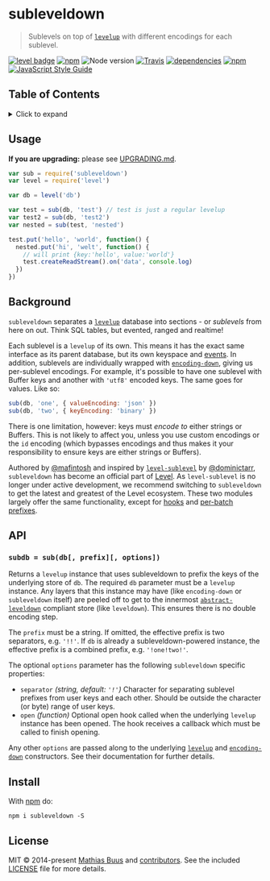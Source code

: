 # subleveldown

> Sublevels on top of [`levelup`][levelup] with different encodings for each sublevel.

[![level badge][level-badge]](https://github.com/level/awesome)
[![npm](https://img.shields.io/npm/v/subleveldown.svg)](https://www.npmjs.com/package/subleveldown)
![Node version](https://img.shields.io/node/v/subleveldown.svg)
[![Travis](https://img.shields.io/travis/Level/subleveldown.svg?style=flat)](http://travis-ci.org/Level/subleveldown)
[![dependencies](https://img.shields.io/david/Level/subleveldown.svg)](https://david-dm.org/level/subleveldown)
[![npm](https://img.shields.io/npm/dm/subleveldown.svg)](https://www.npmjs.com/package/subleveldown)
[![JavaScript Style Guide](https://img.shields.io/badge/code_style-standard-brightgreen.svg)](https://standardjs.com)

## Table of Contents

<details><summary>Click to expand</summary>

- [Usage](#usage)
- [Background](#background)
- [API](#api)
- [Install](#install)
- [License](#license)

</details>

## Usage

**If you are upgrading:** please see [UPGRADING.md](UPGRADING.md).

``` js
var sub = require('subleveldown')
var level = require('level')

var db = level('db')

var test = sub(db, 'test') // test is just a regular levelup
var test2 = sub(db, 'test2')
var nested = sub(test, 'nested')

test.put('hello', 'world', function() {
  nested.put('hi', 'welt', function() {
    // will print {key:'hello', value:'world'}
    test.createReadStream().on('data', console.log)
  })
})
```

## Background

`subleveldown` separates a [`levelup`][levelup] database into sections - or *sublevels* from here on out. Think SQL tables, but evented, ranged and realtime!

Each sublevel is a `levelup` of its own. This means it has the exact same interface as its parent database, but its own keyspace and [events](https://github.com/Level/levelup#events). In addition, sublevels are individually wrapped with [`encoding-down`][encoding-down], giving us per-sublevel encodings. For example, it's possible to have one sublevel with Buffer keys and another with `'utf8'` encoded keys. The same goes for values. Like so:

```js
sub(db, 'one', { valueEncoding: 'json' })
sub(db, 'two', { keyEncoding: 'binary' })
```

There is one limitation, however: keys must *encode to* either strings or Buffers. This is not likely to affect you, unless you use custom encodings or the `id` encoding (which bypasses encodings and thus makes it your responsibility to ensure keys are either strings or Buffers).

Authored by [@mafintosh](https://github.com/mafintosh) and inspired by [`level-sublevel`][level-sublevel] by [@dominictarr](https://github.com/dominictarr), `subleveldown` has become an official part of [Level][level-org]. As `level-sublevel` is no longer under active development, we recommend switching to `subleveldown` to get the latest and greatest of the Level ecosystem. These two modules largely offer the same functionality, except for [hooks](https://github.com/dominictarr/level-sublevel#hooks) and [per-batch prefixes](https://github.com/dominictarr/level-sublevel#batches).

## API

### `subdb = sub(db[, prefix][, options])`

Returns a `levelup` instance that uses subleveldown to prefix the keys of the underlying store of `db`. The required `db` parameter must be a `levelup` instance. Any layers that this instance may have (like `encoding-down` or `subleveldown` itself) are peeled off to get to the innermost [`abstract-leveldown`][abstract-leveldown] compliant store (like `leveldown`). This ensures there is no double encoding step.

The `prefix` must be a string. If omitted, the effective prefix is two separators, e.g. `'!!'`. If `db` is already a subleveldown-powered instance, the effective prefix is a combined prefix, e.g. `'!one!two!'`.

The optional `options` parameter has the following `subleveldown` specific properties:

* `separator` *(string, default: `'!'`)* Character for separating sublevel prefixes from user keys and each other. Should be outside the character (or byte) range of user keys.
* `open` *(function)* Optional open hook called when the underlying `levelup` instance has been opened. The hook receives a callback which must be called to finish opening.

Any other `options` are passed along to the underlying [`levelup`][levelup] and [`encoding-down`][encoding-down] constructors. See their documentation for further details.

## Install

With [npm](https://npmjs.org) do:

```
npm i subleveldown -S
```

## License

MIT © 2014-present [Mathias Buus](https://github.com/mafintosh) and [contributors](https://github.com/Level/subleveldown/graphs/contributors). See the included [LICENSE](./LICENSE.md) file for more details.

[level-badge]: http://leveldb.org/img/badge.svg
[levelup]: https://github.com/level/levelup
[encoding-down]: https://github.com/level/encoding-down
[abstract-leveldown]: https://github.com/level/abstract-leveldown
[level-sublevel]: https://github.com/dominictarr/level-sublevel
[level-org]: https://github.com/Level
